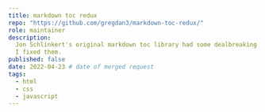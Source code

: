 ```yaml
---
title: markdown toc redux
repo: "https://github.com/gregdan3/markdown-toc-redux/"
role: maintainer
description:
  Jon Schlinkert's original markdown toc library had some dealbreaking bugs, so
  I fixed them.
published: false
date: 2022-04-23 # date of merged request
tags:
  - html
  - css
  - javascript
---
```

